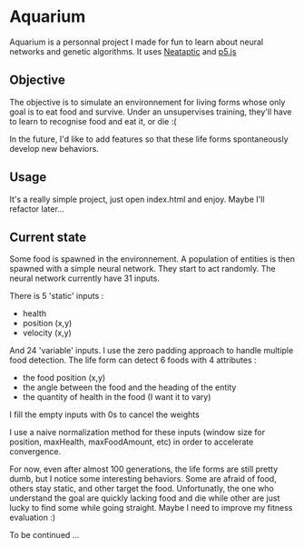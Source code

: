 # Aquarium

Aquarium is a personnal project I made for fun to learn about neural networks and genetic algorithms.
It uses [Neataptic](https://wagenaartje.github.io/neataptic/) and [p5.js](https://p5js.org/)

## Objective

The objective is to simulate an environnement for living forms whose only goal is to eat food and survive. Under an unsupervises training, they'll have to learn to recognise food and eat it, or die :(

In the future, I'd like to add features so that these life forms spontaneously develop new behaviors.

## Usage

It's a really simple project, just open index.html and enjoy. Maybe I'll refactor later...

## Current state

Some food is spawned in the environnement. A population of entities is then spawned with a simple neural network. They start to act randomly.
The neural network currently have 31 inputs.

There is 5 'static' inputs :
- health
- position (x,y)
- velocity (x,y)

And 24 'variable' inputs. I use the zero padding approach to handle multiple food detection. The life form can detect 6 foods with 4 attributes :
- the food position (x,y)
- the angle between the food and the heading of the entity
- the quantity of health in the food (I want it to vary)

I fill the empty inputs with 0s to cancel the weights

I use a naive normalization method for these inputs (window size for position, maxHealth, maxFoodAmount, etc) in order to accelerate convergence.

For now, even after almost 100 generations, the life forms are still pretty dumb, but I notice some interesting behaviors. Some are afraid of food, others stay static, and other target the food. Unfortunatly, the one who understand the goal are quickly lacking food and die while other are just lucky to find some while going straight. Maybe I need to improve my fitness evaluation :) 

To be continued ...
